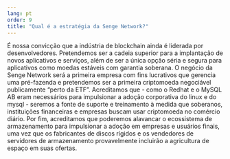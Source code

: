 ```yaml
---
lang: pt
order: 9
title: "Qual é a estratégia da Senge Network?"
---
```


É nossa convicção que a indústria de blockchain ainda é liderada por desenvolvedores. Pretendemos ser a cadeia superior para a implantação de novos aplicativos e serviços, além de ser a única opção séria e segura para aplicativos como moedas estáveis com garantia soberana. O negócio da Senge Network será a primeira empresa com fins lucrativos que gerencia uma pré-fazenda e pretendemos ser a primeira criptomoeda negociável publicamente “perto da ETF”. Acreditamos que - como o Redhat e o MySQL AB eram necessários para impulsionar a adoção corporativa do linux e do mysql - seremos a fonte de suporte e treinamento à medida que soberanos, instituições financeiras e empresas buscam usar criptomoeda no comércio diário. Por fim, acreditamos que poderemos alavancar o ecossistema de armazenamento para impulsionar a adoção em empresas e usuários finais, uma vez que os fabricantes de discos rígidos e os vendedores de servidores de armazenamento provavelmente incluirão a agricultura de espaço em suas ofertas.
